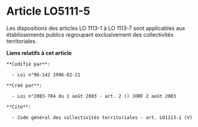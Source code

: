 # Article LO5111-5

Les dispositions des articles LO 1113-1 à LO 1113-7 sont applicables aux établissements publics regroupant exclusivement des
collectivités territoriales.

**Liens relatifs à cet article**

	**Codifié par**:

	  - Loi n°96-142 1996-02-21

	**Créé par**:

	  - Loi n°2003-704 du 1 août 2003 - art. 2 () JORF 2 août 2003

	**Cite**:

	  - Code général des collectivités territoriales - art. LO1113-1 (V)

